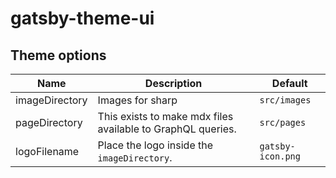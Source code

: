 # gatsby-theme-ui

## Theme options

| Name           | Description                                                 | Default           |
| -------------- | ----------------------------------------------------------- | ----------------- |
| imageDirectory | Images for sharp                                            | `src/images`      |
| pageDirectory  | This exists to make mdx files available to GraphQL queries. | `src/pages`       |
| logoFilename   | Place the logo inside the `imageDirectory`.                 | `gatsby-icon.png` |
